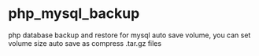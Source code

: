 # php_mysql_backup
php database backup and restore for mysql
auto save volume, you can set volume size
auto save as compress .tar.gz files 
